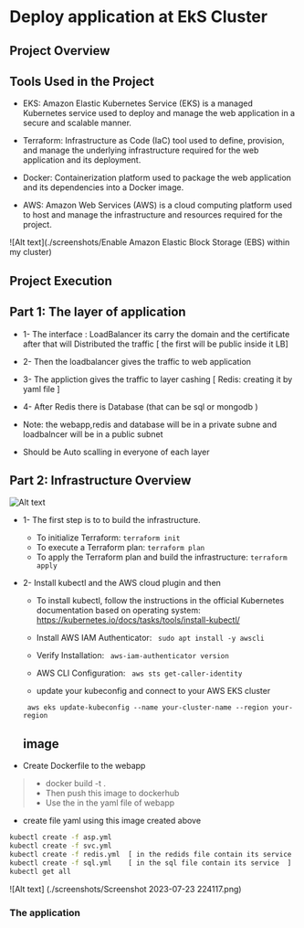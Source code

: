 # Deploy application at EkS Cluster 

## Project Overview


## Tools Used in the Project

- EKS: Amazon Elastic Kubernetes Service (EKS) is a managed Kubernetes service used to deploy and manage the web application in a secure and scalable manner.
 - Terraform: Infrastructure as Code (IaC) tool used to define, provision, and manage the underlying infrastructure required for the web application and its deployment.

  - Docker: Containerization platform used to package the web application and its dependencies into a Docker image.

 - AWS: Amazon Web Services (AWS) is a cloud computing platform used to host and manage the infrastructure and resources required for the project. 


![Alt text](./screenshots/Enable Amazon Elastic Block Storage (EBS) within my cluster)

## Project Execution

## Part 1: The layer of application 

- 1- The interface : LoadBalancer its carry the domain and the certificate after that will Distributed the traffic [ the first will be public inside it LB]

-  2- Then the loadbalancer gives the traffic to web application 

- 3- The appliction gives the traffic to layer cashing [ Redis: creating it by yaml file  ]

- 4- After Redis there is Database (that can be sql or mongodb  )

- Note: the webapp,redis and database will be in a private subne and loadbalncer will be in a public subnet 

- Should be Auto scalling in everyone of each layer



## Part 2: Infrastructure Overview

![Alt text](./screenshots/219943454-87413bbe-c0e8-42ab-9fe0-380e6c0a567a)

- 1- The first step is to to build the infrastructure. 
    - To initialize Terraform:
      ``` terraform init ```
    - To execute a Terraform plan:
      ``` terraform plan ```
    - To apply the Terraform plan and build the infrastructure:
      ``` terraform apply ```

- 2- Install kubectl and the AWS cloud plugin and then 
    - To install kubectl, follow the instructions in the official Kubernetes documentation based on operating system: https://kubernetes.io/docs/tasks/tools/install-kubectl/

    - Install AWS IAM Authenticator:
      ``` sudo apt install -y awscli```

    - Verify Installation:
     ``` aws-iam-authenticator version```

    - AWS CLI Configuration:
    ``` aws sts get-caller-identity```


    - update your kubeconfig and connect to your AWS EKS cluster

    ``` aws eks update-kubeconfig --name your-cluster-name --region your-region```
    ## image 
- Create Dockerfile to the webapp
> - docker build -t <name> .
> - Then push this image to dockerhub 
> - Use the in the yaml file of webapp 

- create file yaml using this image created above

```bash
kubectl create -f asp.yml
kubectl create -f svc.yml
kubectl create -f redis.yml  [ in the redids file contain its service  ]
kubectl create -f sql.yml    [ in the sql file contain its service  ]
kubectl get all 
```

![Alt text] (./screenshots/Screenshot 2023-07-23 224117.png)


### The application 










